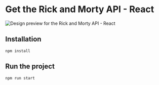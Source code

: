 # Get the Rick and Morty API - React

![Design preview for the Rick and Morty API - React](https://repository-images.githubusercontent.com/250421548/88150780-a760-11ea-85a4-7e26cdec53a1)

## Installation
`npm install`

## Run the project
`npm run start`
